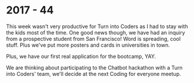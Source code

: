 # 2017 - 44

This week wasn't very productive for Turn into Coders as I had to stay with the kids most of the time. One good news though, we have had an inquiry from a prospective student from San Francisco! Word is spreading, cool stuff. Plus we've put more posters and cards in universities in town.

Plus, we have our first real application for the bootcamp, YAY.

We are thinking about participating to the Chatbot hackathon with a Turn into Coders' team, we'll decide at the next Coding for everyone meetup.